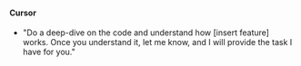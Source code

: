 #### Cursor

-   "Do a deep-dive on the code and understand how [insert feature] works. Once you understand it, let me know, and I will provide the task I have for you."
